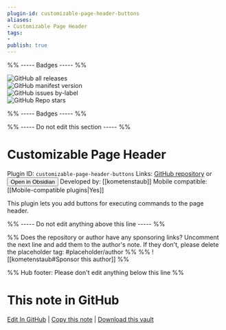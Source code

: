 ```yaml
---
plugin-id: customizable-page-header-buttons
aliases:
- Customizable Page Header
tags: 
- 
publish: true
---
```


%% ----- Badges ----- %%

![GitHub all releases](https://img.shields.io/github/downloads/kometenstaub/customizable-page-header-buttons/total?color=573E7A&logo=github&style=for-the-badge)   
![GitHub manifest version](https://img.shields.io/github/manifest-json/v/kometenstaub/customizable-page-header-buttons?color=573E7A&logo=github&style=for-the-badge)   
![GitHub issues by-label](https://img.shields.io/github/issues/kometenstaub/customizable-page-header-buttons/help%20wanted?color=573E7A&logo=github&style=for-the-badge)   
![GitHub Repo stars](https://img.shields.io/github/stars/kometenstaub/customizable-page-header-buttons?color=573E7A&logo=github&style=for-the-badge)

%% ----- Badges ----- %%

%% ----- Do not edit this section ----- %%

# Customizable Page Header

Plugin ID: `customizable-page-header-buttons`
Links: [GitHub repository](https://github.com/kometenstaub/customizable-page-header-buttons) or [<button id=HH>Open in Obsidian</button>](obsidian://show-plugin?id=customizable-page-header-buttons)
Developed by: [[kometenstaub]]
Mobile compatible: [[Mobile-compatible plugins|Yes]]

This plugin lets you add buttons for executing commands to the page header.

%% ----- Do not edit anything above this line ----- %% 

%% Does the repository or author have any sponsoring links? Uncomment the next line and add them to the author's note. If they don't, please delete the placeholder tag: #placeholder/author %%
%% ![[kometenstaub#Sponsor this author]] %%

%% Hub footer: Please don't edit anything below this line %%

# This note in GitHub

<span class="git-footer">[Edit In GitHub](https://github.dev/obsidian-community/obsidian-hub/blob/main/02%20-%20Community%20Expansions/02.05%20All%20Community%20Expansions/Plugins/customizable-page-header-buttons.md "git-hub-edit-note") | [Copy this note](https://raw.githubusercontent.com/obsidian-community/obsidian-hub/main/02%20-%20Community%20Expansions/02.05%20All%20Community%20Expansions/Plugins/customizable-page-header-buttons.md "git-hub-copy-note") | [Download this vault](https://github.com/obsidian-community/obsidian-hub/archive/refs/heads/main.zip "git-hub-download-vault") </span>
